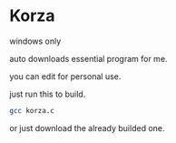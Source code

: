 # Korza
windows only

auto downloads essential program for me.

you can edit for personal use.

just run this to build.
```sh
gcc korza.c
```
or just download the already builded one.
